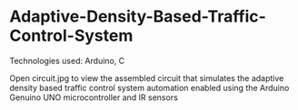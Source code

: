 # Adaptive-Density-Based-Traffic-Control-System
Technologies used: Arduino, C

Open circuit.jpg to view the assembled circuit that simulates the adaptive density based traffic control system automation enabled using the Arduino Genuino UNO microcontroller and IR sensors
